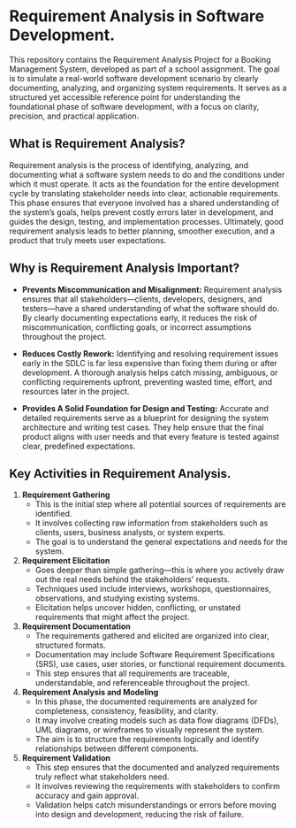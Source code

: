 # Requirement Analysis in Software Development.
This repository contains the Requirement Analysis Project for a Booking Management System, developed as part of a school assignment. The goal is to simulate a real-world software development scenario by clearly documenting, analyzing, and organizing system requirements. It serves as a structured yet accessible reference point for understanding the foundational phase of software development, with a focus on clarity, precision, and practical application.

## What is Requirement Analysis?
Requirement analysis is the process of identifying, analyzing, and documenting what a software system needs to do and the conditions under which it must operate. It acts as the foundation for the entire development cycle by translating stakeholder needs into clear, actionable requirements. This phase ensures that everyone involved has a shared understanding of the system’s goals, helps prevent costly errors later in development, and guides the design, testing, and implementation processes. Ultimately, good requirement analysis leads to better planning, smoother execution, and a product that truly meets user expectations.

## Why is Requirement Analysis Important?
* **Prevents Miscommunication and Misalignment:** 
Requirement analysis ensures that all stakeholders—clients, developers, designers, and testers—have a shared understanding of what the software should do. By clearly documenting expectations early, it reduces the risk of miscommunication, conflicting goals, or incorrect assumptions throughout the project.

* **Reduces Costly Rework:**
Identifying and resolving requirement issues early in the SDLC is far less expensive than fixing them during or after development. A thorough analysis helps catch missing, ambiguous, or conflicting requirements upfront, preventing wasted time, effort, and resources later in the project.

* **Provides A Solid Foundation for Design and Testing:**
Accurate and detailed requirements serve as a blueprint for designing the system architecture and writing test cases. They help ensure that the final product aligns with user needs and that every feature is tested against clear, predefined expectations.

## Key Activities in Requirement Analysis.
1. **Requirement Gathering**
    * This is the initial step where all potential sources of requirements are identified.
    * It involves collecting raw information from stakeholders such as clients, users, business analysts, or system experts.
    * The goal is to understand the general expectations and needs for the system.
2. **Requirement Elicitation**
    * Goes deeper than simple gathering—this is where you actively draw out the real needs behind the stakeholders' requests.
    * Techniques used include interviews, workshops, questionnaires, observations, and studying existing systems.
    * Elicitation helps uncover hidden, conflicting, or unstated requirements that might affect the project.
3. **Requirement Documentation**
    * The requirements gathered and elicited are organized into clear, structured formats.
    * Documentation may include Software Requirement Specifications (SRS), use cases, user stories, or functional requirement documents.
    * This step ensures that all requirements are traceable, understandable, and referenceable throughout the project.
4. **Requirement Analysis and Modeling**
    * In this phase, the documented requirements are analyzed for completeness, consistency, feasibility, and clarity.
    *   It may involve creating models such as data flow diagrams (DFDs), UML diagrams, or wireframes to visually represent the system.
    * The aim is to structure the requirements logically and identify relationships between different components.
5. **Requirement Validation**
    * This step ensures that the documented and analyzed requirements truly reflect what stakeholders need.
    * It involves reviewing the requirements with stakeholders to confirm accuracy and gain approval.
    * Validation helps catch misunderstandings or errors before moving into design and development, reducing the risk of failure.

